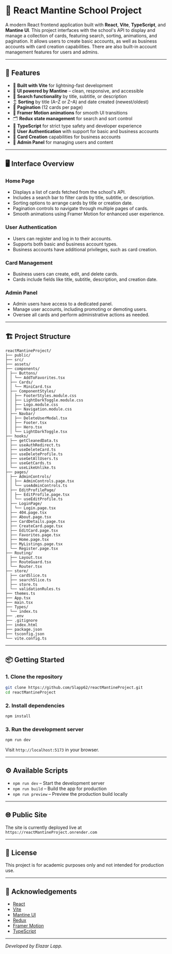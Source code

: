# 📘 React Mantine School Project

A modern React frontend application built with **React**, **Vite**, **TypeScript**, and **Mantine UI**. This project interfaces with the school's API to display and manage a collection of cards, featuring search, sorting, animations, and pagination. It allows users to create basic accounts, as well as business accounts with card creation capabilities. There are also built-in account management features for users and admins.

---

## 🚀 Features

- 🔧 **Built with Vite** for lightning-fast development
- 🎨 **UI powered by Mantine** – clean, responsive, and accessible
- 🔎 **Search functionality** by title, subtitle, or description
- ↕️ **Sorting** by title (A–Z or Z–A) and date created (newest/oldest)
- 📄 **Pagination** (12 cards per page)
- 💫 **Framer Motion animations** for smooth UI transitions
- 🗂️ **Redux state management** for search and sort control
- 🧠 **TypeScript** for strict type safety and developer experience
- 👤 **User Authentication** with support for basic and business accounts
- 📝 **Card Creation** capabilities for business accounts
- 🔐 **Admin Panel** for managing users and content

---

## 🖥️ Interface Overview

### Home Page

- Displays a list of cards fetched from the school's API.
- Includes a search bar to filter cards by title, subtitle, or description.
- Sorting options to arrange cards by title or creation date.
- Pagination controls to navigate through multiple pages of cards.
- Smooth animations using Framer Motion for enhanced user experience.

### User Authentication

- Users can register and log in to their accounts.
- Supports both basic and business account types.
- Business accounts have additional privileges, such as card creation.

### Card Management

- Business users can create, edit, and delete cards.
- Cards include fields like title, subtitle, description, and creation date.

### Admin Panel

- Admin users have access to a dedicated panel.
- Manage user accounts, including promoting or demoting users.
- Oversee all cards and perform administrative actions as needed.

---

## 🏗️ Project Structure

```
reactMantineProject/
├── public/
├── src/
├── assets/
├── components/
│ ├── Buttons/
│ │ └── AddToFavorites.tsx
│ ├── Cards/
│ │ └── MiniCard.tsx
│ ├── ComponentStyles/
│ │ ├── FooterStyles.module.css
│ │ ├── LightDarkToggle.module.css
│ │ ├── Logo.module.css
│ │ ├── Navigation.module.css
│ ├── Navbar/
│ │ ├── DeleteUserModal.tsx
│ │ ├── Footer.tsx
│ │ ├── Hero.tsx
│ │ └── LightDarkToggle.tsx
├── hooks/
│ ├── getCleanedData.ts
│ ├── useAuthRedirect.ts
│ ├── useDeleteCard.ts
│ ├── useDeleteProfile.ts
│ ├── useGetAllUsers.ts
│ ├── useGetCards.ts
│ └── useLikeUnlike.ts
├── pages/
│ ├── AdminControls/
│ │ ├── AdminControls.page.tsx
│ │ └── useAdminControls.ts
│ ├── EditProfilePage/
│ │ ├── EditProfile.page.tsx
│ │ └── useEditProfile.ts
│ ├── LoginPage/
│ │ └── Login.page.tsx
│ ├── 404.page.tsx
│ ├── About.page.tsx
│ ├── CardDetails.page.tsx
│ ├── CreateCard.page.tsx
│ ├── EditCard.page.tsx
│ ├── Favorites.page.tsx
│ ├── Home.page.tsx
│ ├── MyListings.page.tsx
│ └── Register.page.tsx
├── Routing/
│ ├── Layout.tsx
│ ├── RouteGuard.tsx
│ └── Router.tsx
├── store/
│ ├── cardSlice.ts
│ ├── searchSlice.ts
│ ├── store.ts
│ └── validationRules.ts
├── themes.ts
├── App.tsx
├── main.tsx
├── Types/
│ └── index.ts
├── .env
├── .gitignore
├── index.html
├── package.json
├── tsconfig.json
└── vite.config.ts
```

---

## 📦 Getting Started

### 1. Clone the repository

```bash
git clone https://github.com/Slapp62/reactMantineProject.git
cd reactMantineProject
```

### 2. Install dependencies

```bash
npm install
```

### 3. Run the development server

```bash
npm run dev
```

Visit `http://localhost:5173` in your browser.

---

## ⚙️ Available Scripts

- `npm run dev` – Start the development server
- `npm run build` – Build the app for production
- `npm run preview` – Preview the production build locally

---

## 🌐 Public Site

The site is currently deployed live at `https://reactMantineProject.onrender.com`

---

## 📄 License

This project is for academic purposes only and not intended for production use.

---

## 🙌 Acknowledgements

- [React](https://reactjs.org/)
- [Vite](https://vitejs.dev/)
- [Mantine UI](https://mantine.dev/)
- [Redux](https://redux.js.org/)
- [Framer Motion](https://www.framer.com/motion/)
- [TypeScript](https://www.typescriptlang.org/)

---

_Developed by Elazar Lapp._
